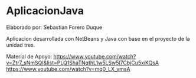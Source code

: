 # AplicacionJava
Elaborado por: Sebastian Forero Duque

Aplicacion desarrollada con NetBeans y Java con base en el proyecto de la unidad tres.

Material de Apoyo: https://www.youtube.com/watch?v=Ztr7_sNmSQI&list=PLQ1ShaTNqthL1w5LSw5l7CbjCu5xiKQsA
https://www.youtube.com/watch?v=mq0_LX_vmsA
